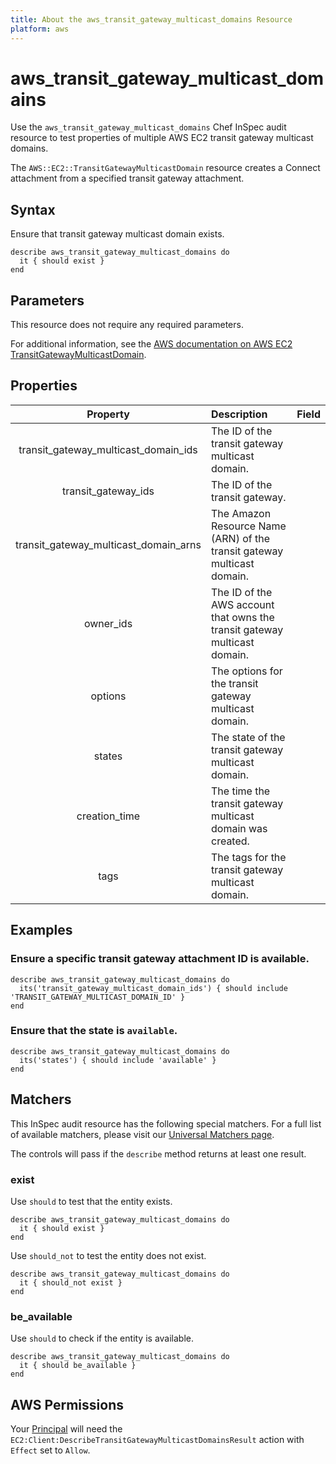 ```yaml
---
title: About the aws_transit_gateway_multicast_domains Resource
platform: aws
---
```


# aws\_transit\_gateway\_multicast\_domains

Use the `aws_transit_gateway_multicast_domains` Chef InSpec audit resource to test properties of multiple AWS EC2 transit gateway multicast domains.

The `AWS::EC2::TransitGatewayMulticastDomain` resource creates a Connect attachment from a specified transit gateway attachment.

## Syntax

Ensure that transit gateway multicast domain exists.

    describe aws_transit_gateway_multicast_domains do
      it { should exist }
    end

## Parameters

This resource does not require any required parameters.

For additional information, see the [AWS documentation on AWS EC2 TransitGatewayMulticastDomain](https://docs.aws.amazon.com/AWSCloudFormation/latest/UserGuide/aws-resource-ec2-transitgatewaymulticastdomain.html).

## Properties

| Property | Description | Field |
| :---: | :--- | :---: |
| transit_gateway_multicast_domain_ids | The ID of the transit gateway multicast domain. |
| transit_gateway_ids | The ID of the transit gateway. |
| transit_gateway_multicast_domain_arns | The Amazon Resource Name (ARN) of the transit gateway multicast domain. |
| owner_ids | The ID of the AWS account that owns the transit gateway multicast domain. |
| options | The options for the transit gateway multicast domain. |
| states | The state of the transit gateway multicast domain. |
| creation_time | The time the transit gateway multicast domain was created. |
| tags | The tags for the transit gateway multicast domain. |

## Examples

### Ensure a specific transit gateway attachment ID is available.

    describe aws_transit_gateway_multicast_domains do
      its('transit_gateway_multicast_domain_ids') { should include 'TRANSIT_GATEWAY_MULTICAST_DOMAIN_ID' }
    end

### Ensure that the state is `available`.

    describe aws_transit_gateway_multicast_domains do
      its('states') { should include 'available' }
    end

## Matchers

This InSpec audit resource has the following special matchers. For a full list of available matchers, please visit our [Universal Matchers page](https://www.inspec.io/docs/reference/matchers/).

The controls will pass if the `describe` method returns at least one result.

### exist

Use `should` to test that the entity exists.

    describe aws_transit_gateway_multicast_domains do
      it { should exist }
    end

Use `should_not` to test the entity does not exist.

    describe aws_transit_gateway_multicast_domains do
      it { should_not exist }
    end

### be_available

Use `should` to check if the entity is available.

    describe aws_transit_gateway_multicast_domains do
      it { should be_available }
    end

## AWS Permissions

Your [Principal](https://docs.aws.amazon.com/IAM/latest/UserGuide/intro-structure.html#intro-structure-principal) will need the `EC2:Client:DescribeTransitGatewayMulticastDomainsResult` action with `Effect` set to `Allow`.